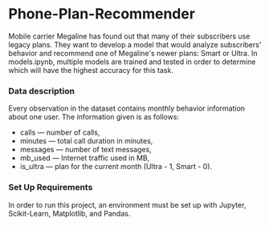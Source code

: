 # Phone-Plan-Recommender
Mobile carrier Megaline has found out that many of their subscribers use legacy plans. They want to develop a model that would analyze subscribers' behavior and recommend one of Megaline's newer plans: Smart or Ultra. In models.ipynb, multiple models are trained and tested in order to determine which will have the highest accuracy for this task. 

### Data description
Every observation in the dataset contains monthly behavior information about one user. The information given is as follows: 

- сalls — number of calls,
- minutes — total call duration in minutes,
- messages — number of text messages,
- mb_used — Internet traffic used in MB,
- is_ultra — plan for the current month (Ultra - 1, Smart - 0).

### Set Up Requirements 
In order to run this project, an environment must be set up with Jupyter, Scikit-Learn, Matplotlib, and Pandas. 